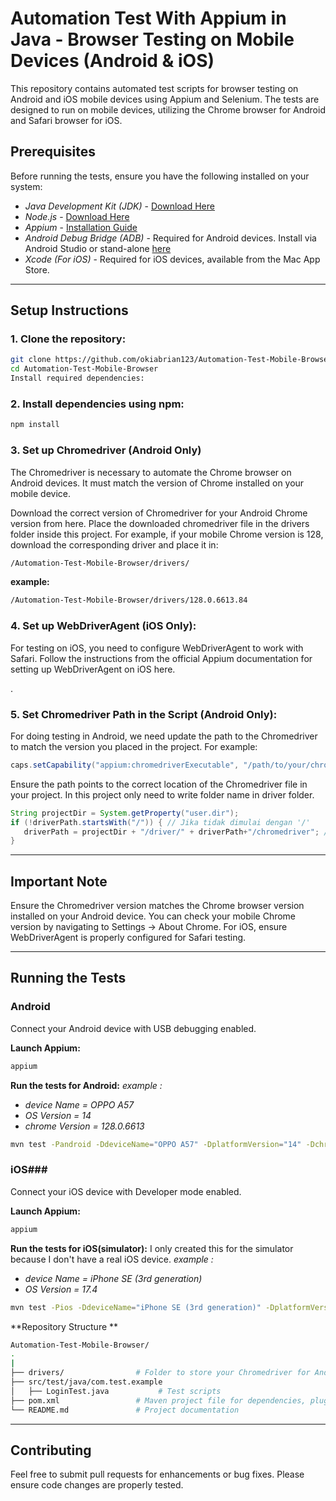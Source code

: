 # Automation Test With Appium in Java - Browser Testing on Mobile Devices (Android & iOS)
This repository contains automated test scripts for browser testing on Android and iOS mobile devices using Appium and Selenium. The tests are designed to run on mobile devices, utilizing the Chrome browser for Android and Safari browser for iOS.

## Prerequisites
Before running the tests, ensure you have the following installed on your system:
- *Java Development Kit (JDK)* - [Download Here](https://www.oracle.com/java/technologies/javase-jdk11-downloads.html)
- *Node.js* - [Download Here](https://nodejs.org/en/download/)
- *Appium* - [Installation Guide](http://appium.io/docs/en/about-appium/getting-started/?lang=en)
- *Android Debug Bridge (ADB)* - Required for Android devices. Install via Android Studio or stand-alone [here](https://developer.android.com/studio/command-line/adb)
- *Xcode (For iOS)* - Required for iOS devices, available from the Mac App Store.

------------------------------------------------------------------------------------
## Setup Instructions
### 1. Clone the repository:


```bash
git clone https://github.com/okiabrian123/Automation-Test-Mobile-Browser.git
cd Automation-Test-Mobile-Browser
Install required dependencies:
```


### 2. Install dependencies using npm:
```bash
npm install
```


### 3. Set up Chromedriver (Android Only)

The Chromedriver is necessary to automate the Chrome browser on Android devices. It must match the version of Chrome installed on your mobile device.

Download the correct version of Chromedriver for your Android Chrome version from here.
Place the downloaded chromedriver file in the drivers folder inside this project.
For example, if your mobile Chrome version is 128, download the corresponding driver and place it in:


```bash
/Automation-Test-Mobile-Browser/drivers/
```
**example:**
```bash
/Automation-Test-Mobile-Browser/drivers/128.0.6613.84
```


### 4. Set up WebDriverAgent (iOS Only):

For testing on iOS, you need to configure WebDriverAgent to work with Safari. Follow the instructions from the official Appium documentation for setting up WebDriverAgent on iOS here.

.

### 5. Set Chromedriver Path in the Script (Android Only):

For doing testing in Android, we need update the path to the Chromedriver to match the version you placed in the project. For example:

```java
caps.setCapability("appium:chromedriverExecutable", "/path/to/your/chromedriver");
```
Ensure the path points to the correct location of the Chromedriver file in your project.
In this project only need to write folder name in driver folder.

```java
String projectDir = System.getProperty("user.dir");
if (!driverPath.startsWith("/")) { // Jika tidak dimulai dengan '/'
   driverPath = projectDir + "/driver/" + driverPath+"/chromedriver"; // Menggabungkan dengan projectDir
}
```

------------------------------------
## Important Note
Ensure the Chromedriver version matches the Chrome browser version installed on your Android device. You can check your mobile Chrome version by navigating to Settings -> About Chrome.
For iOS, ensure WebDriverAgent is properly configured for Safari testing.

--------------------------------------
## Running the Tests
### Android
Connect your Android device with USB debugging enabled.

**Launch Appium:**

```bash
appium
```
**Run the tests for Android:**
*example :*
- *device Name = OPPO A57*
- *OS Version = 14*
- *chrome Version = 128.0.6613*
```bash
mvn test -Pandroid -DdeviceName="OPPO A57" -DplatformVersion="14" -DchromedriverPath="128.0.6613.84"
```
### iOS###
Connect your iOS device with Developer mode enabled.

**Launch Appium:**

```bash
appium
```
**Run the tests for iOS(simulator):**
I only created this for the simulator because I don't have a real iOS device.
*example :*
- *device Name = iPhone SE (3rd generation)*
- *OS Version = 17.4*
```bash
mvn test -Pios -DdeviceName="iPhone SE (3rd generation)" -DplatformVersion="17.4"
```

**Repository Structure **
```bash
Automation-Test-Mobile-Browser/
.
|
├── drivers/                # Folder to store your Chromedriver for Android
├── src/test/java/com.test.example
│   ├── LoginTest.java           # Test scripts
├── pom.xml                 # Maven project file for dependencies, plugin and profile
└── README.md               # Project documentation
```
-------------------------------
## Contributing
Feel free to submit pull requests for enhancements or bug fixes. Please ensure code changes are properly tested.

